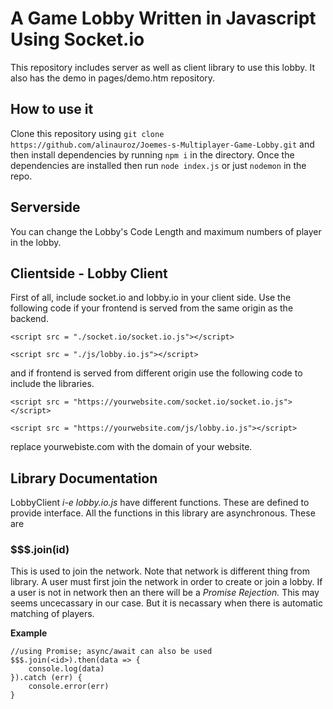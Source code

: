 # A Game Lobby Written in Javascript Using Socket.io

This repository includes server as well as client library to use this lobby. It also has the demo in pages/demo.htm repository.

## How to use it

Clone this repository using `git clone https://github.com/alinauroz/Joemes-s-Multiplayer-Game-Lobby.git` and then install dependencies by running `npm i` in the directory. Once the dependencies are installed then run `node index.js` or just `nodemon` in the repo.

## Serverside

You can change the Lobby's Code Length and maximum numbers of player in the lobby.

## Clientside - Lobby Client

First of all, include socket.io and lobby.io in your client side. Use the following code if your frontend is served from the same origin as the backend.

`<script src = "./socket.io/socket.io.js"></script>`

`<script src = "./js/lobby.io.js"></script>`

and if frontend is served from different origin use the following code to include the libraries.

`<script src = "https://yourwebsite.com/socket.io/socket.io.js"></script>`

`<script src = "https://yourwebsite.com/js/lobby.io.js"></script>`

replace yourwebiste.com with the domain of your website.

## Library Documentation

LobbyClient _i-e lobby.io.js_ have different functions. These are defined to provide interface. All the functions in this library are asynchronous. These are

### $$$.join(id) 
This is used to join the network. Note that network is different thing from library. A user must first join the network in order to create or join a lobby. If a user is not in network then an there will be a _Promise Rejection._
This may seems uncecassary in our case. But it is necassary when there is automatic matching of players.

__Example__

```
//using Promise; async/await can also be used
$$$.join(<id>).then(data => {
    console.log(data)
}).catch (err) {
    console.error(err)
}
```




